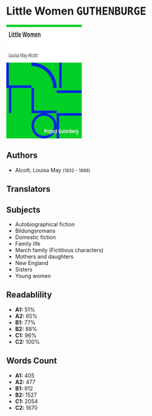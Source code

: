 # Little Women <kbd>GUTHENBURGE</kbd>

![](./cover.medium.jpg "")

## Authors


 - Alcott, Louisa May <small>(1832 - 1888)</small>

## Translators



## Subjects


 - Autobiographical fiction
 - Bildungsromans
 - Domestic fiction
 - Family life
 - March family (Fictitious characters)
 - Mothers and daughters
 - New England
 - Sisters
 - Young women

## Readablility


 - **A1:** 51%
 - **A2:** 65%
 - **B1:** 77%
 - **B2:** 88%
 - **C1:** 96%
 - **C2:** 100%

## Words Count


 - **A1:** 405
 - **A2:** 477
 - **B1:** 912
 - **B2:** 1527
 - **C1:** 2054
 - **C2:** 1670
